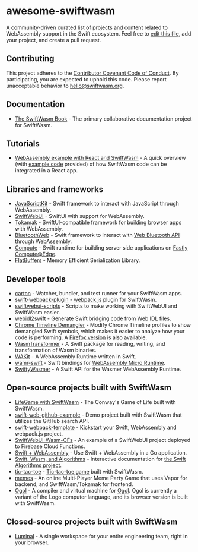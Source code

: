 # awesome-swiftwasm

A community-driven curated list of projects and content related to WebAssembly support in the Swift ecosystem. Feel free to [edit this file](https://github.com/swiftwasm/awesome-swiftwasm/edit/main/README.md), add your project, and create a pull request.

## Contributing

This project adheres to the [Contributor Covenant Code of
Conduct](https://github.com/swiftwasm/.github/blob/main/CODE_OF_CONDUCT.md).
By participating, you are expected to uphold this code. Please report
unacceptable behavior to hello@swiftwasm.org.

## Documentation

* [The SwiftWasm Book](https://swiftwasm.github.io/swiftwasm-book) - The primary collaborative documentation project for SwiftWasm.

## Tutorials

* [WebAssembly example with React and SwiftWasm](https://expressflow.com/blog/posts/webassembly-example-with-react-and-swiftwasm) - A quick overview (with [example code](https://github.com/expressflow/webassembly-example-react) provided) of how SwiftWasm code can be integrated in a React app.

## Libraries and frameworks

* [JavaScriptKit](https://github.com/kateinoigakukun/JavaScriptKit/) - Swift framework to interact with JavaScript through WebAssembly.
* [SwiftWebUI](https://github.com/carson-katri/SwiftWebUI) - SwiftUI with support for WebAssembly.
* [Tokamak](https://github.com/swiftwasm/Tokamak) - SwiftUI-compatible framework for building browser apps with WebAssembly.
* [BluetoothWeb](https://github.com/PureSwift/BluetoothWeb) - Swift framework to interact with [Web Bluetooth API](https://developer.mozilla.org/en-US/docs/Web/API/Web_Bluetooth_API) through WebAssembly.
* [Compute](https://github.com/AndrewBarba/swift-compute-runtime) - Swift runtime for building server side applications on [Fastly Compute@Edge](https://www.fastly.com/products/edge-compute/serverless).
* [FlatBuffers](https://github.com/google/flatbuffers) - Memory Efficient Serialization Library.

## Developer tools

* [carton](https://github.com/swiftwasm/carton) - Watcher, bundler, and test runner for your SwiftWasm apps.
* [swift-webpack-plugin](https://github.com/swiftwasm/swift-webpack-plugin) - [webpack.js](https://webpack.js.org/) plugin for SwiftWasm.
* [swiftwebui-scripts](https://github.com/carson-katri/swiftwebui-scripts) - Scripts to make working with SwiftWebUI and SwiftWasm easier.
* [webidl2swift](https://github.com/Apodini/webidl2swift) - Generate Swift bridging code from Web IDL files.
* [Chrome Timeline Demangler](https://observablehq.com/d/0f532c6afb81f2d8) - Modify Chrome Timeline profiles to show demangled Swift symbols, which makes it easier to analyze how your code is performing. A [Firefox version](https://observablehq.com/d/1ab06632b2f63dc3) is also available.
* [WasmTransformer](https://github.com/swiftwasm/WasmTransformer) - A Swift package for reading, writing, and transformation of Wasm binaries.
* [WAKit](https://github.com/akkyie/WAKit) - A WebAssembly Runtime written in Swift. 
* [wamr-swift](https://github.com/swiftwasm/wamr-swift/) - Swift bindings for [WebAssembly Micro Runtime](https://github.com/bytecodealliance/wasm-micro-runtime).
* [SwiftyWasmer](https://github.com/AlwaysRightInstitute/SwiftyWasmer) - A Swift API for the Wasmer WebAssembly Runtime.

## Open-source projects built with SwiftWasm

* [LifeGame with SwiftWasm](https://github.com/kateinoigakukun/life-game-with-swiftwasm) - The Conway's Game of Life built with SwiftWasm.
* [swift-web-github-example](https://github.com/swiftwasm/swift-web-github-example) - Demo project built with SwiftWasm that utilizes the GitHub search API.
* [swift-webpack-template](https://github.com/swiftwasm/swift-webpack-template) - Kickstart your Swift, WebAssembly and webpack.js project.
* [SwiftWebUI-Wasm-CFs](https://github.com/1amageek/SwiftWebUI-Wasm-CFs) - An example of a SwiftWebUI project deployed to Firebase Cloud Functions.
* [Swift + WebAssembly](https://github.com/hassan-shahbazi/swiftwasm-go) - Use Swift + WebAssembly in a Go application. 
* [Swift, Wasm, and Algorithms](https://github.com/johngarrett/swal-wasm) - Interactive documentation for [the Swift Algorithms project](https://github.com/apple/swift-algorithms).
* [tic-tac-toe](https://github.com/johngarrett/tic-tac-toe) - [Tic-tac-toe game](https://garrepi.dev/tic-tac-toe/) built with SwiftWasm.
* [memes](https://github.com/nerdsupremacist/memes) - An online Multi-Player Meme Party Game that uses Vapor for backend, and SwiftWasm/Tokamak for frontend.
* [Ogol](https://github.com/fcanas/ogol) - A compiler and virtual machine for [Ogol](https://fabiancanas.com/wogol/). Ogol is currently a variant of the Logo computer language, and its browser version is built with SwiftWasm.

## Closed-source projects built with SwiftWasm

* [Luminal](https://getluminal.com) - A single workspace for your entire engineering team, right in your browser.
